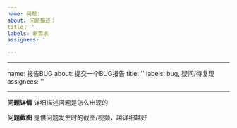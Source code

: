 ```yaml
---
name: 问题: 
about: 问题描述：
title：''
labels: 新需求
assignees: ''

---
```


---
name: 报告BUG
about: 提交一个BUG报告
title: ''
labels: bug, 疑问/待复现
assignees: ''

---

**问题详情**
详细描述问题是怎么出现的

**问题截图**
提供问题发生时的截图/视频，越详细越好
